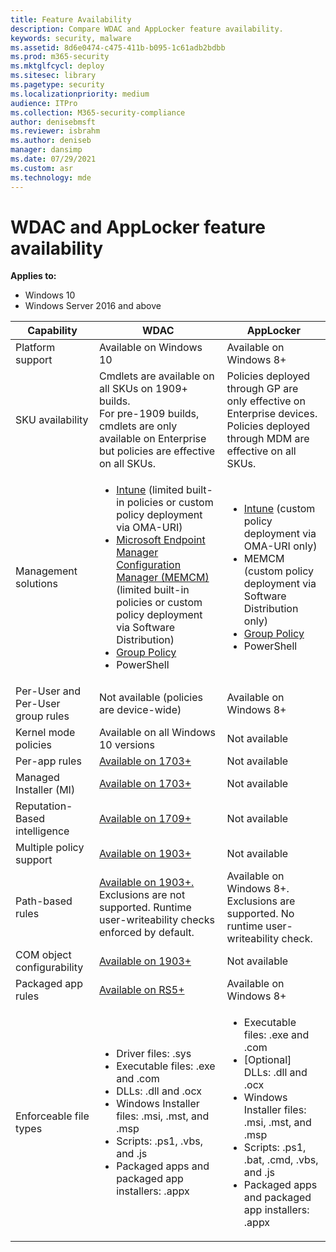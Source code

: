 ```yaml
---
title: Feature Availability
description: Compare WDAC and AppLocker feature availability.
keywords: security, malware
ms.assetid: 8d6e0474-c475-411b-b095-1c61adb2bdbb
ms.prod: m365-security
ms.mktglfcycl: deploy
ms.sitesec: library
ms.pagetype: security
ms.localizationpriority: medium
audience: ITPro
ms.collection: M365-security-compliance
author: denisebmsft
ms.reviewer: isbrahm
ms.author: deniseb
manager: dansimp
ms.date: 07/29/2021
ms.custom: asr
ms.technology: mde
---
```


# WDAC and AppLocker feature availability

**Applies to:**

- Windows 10
- Windows Server 2016 and above

| Capability  | WDAC | AppLocker   |
|-------------|------|-------------|
| Platform support    | Available on Windows 10   | Available on Windows 8+   |
| SKU availability     | Cmdlets are available on all SKUs on 1909+ builds.<br>For pre-1909 builds, cmdlets are only available on Enterprise but policies are effective on all SKUs.  | Policies deployed through GP are only effective on Enterprise devices.<br>Policies deployed through MDM are effective on all SKUs.  |
| Management solutions   | <ul><li>[Intune](./deploy-windows-defender-application-control-policies-using-intune.md) (limited built-in policies or custom policy deployment via OMA-URI)</li><li>[Microsoft Endpoint Manager Configuration Manager (MEMCM)](/configmgr/protect/deploy-use/use-device-guard-with-configuration-manager) (limited built-in policies or custom policy deployment via Software Distribution)</li><li>[Group Policy](./deploy-windows-defender-application-control-policies-using-group-policy.md) </li><li>PowerShell</li></ul>  | <ul><li>[Intune](/windows/client-management/mdm/applocker-csp) (custom policy deployment via OMA-URI only)</li><li>MEMCM (custom policy deployment via Software Distribution only)</li><li>[Group Policy](./applocker/determine-group-policy-structure-and-rule-enforcement.md)</li><li>PowerShell</li><ul> |
| Per-User and Per-User group rules | Not available (policies are device-wide)  | Available on Windows 8+  |
| Kernel mode policies  | Available on all Windows 10 versions  | Not available |
| Per-app rules  | [Available on 1703+](./use-windows-defender-application-control-policy-to-control-specific-plug-ins-add-ins-and-modules.md)  | Not available |
| Managed Installer (MI)  | [Available on 1703+](./configure-authorized-apps-deployed-with-a-managed-installer.md)  | Not available  |
| Reputation-Based intelligence     | [Available on 1709+](./use-windows-defender-application-control-with-intelligent-security-graph.md)  | Not available |
| Multiple policy support           | [Available on 1903+](./deploy-multiple-windows-defender-application-control-policies.md)  | Not available  |
| Path-based rules                  | [Available on 1903+.](./select-types-of-rules-to-create.md#more-information-about-filepath-rules) Exclusions are not supported. Runtime user-writeability checks enforced by default.  | Available on Windows 8+. Exclusions are supported. No runtime user-writeability check. |
| COM object configurability        | [Available on 1903+](./allow-com-object-registration-in-windows-defender-application-control-policy.md)  | Not available |
| Packaged app rules                | [Available on RS5+](./manage-packaged-apps-with-windows-defender-application-control.md)  | Available on Windows 8+   |
| Enforceable file types       | <ul><li>Driver files: .sys</li><li>Executable files: .exe and .com</li><li>DLLs: .dll and .ocx</li><li>Windows Installer files: .msi, .mst, and .msp</li><li>Scripts: .ps1, .vbs, and .js</li><li>Packaged apps and packaged app installers: .appx</li></ul>| <ul><li>Executable files: .exe and .com</li><li>[Optional] DLLs: .dll and .ocx</li><li>Windows Installer files: .msi, .mst, and .msp</li><li>Scripts: .ps1, .bat, .cmd, .vbs, and .js</li><li>Packaged apps and packaged app installers: .appx</li></ul>|